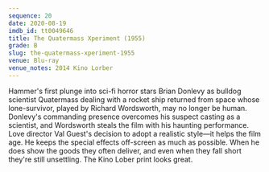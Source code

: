 ```yaml
---
sequence: 20
date: 2020-08-19
imdb_id: tt0049646
title: The Quatermass Xperiment (1955)
grade: B
slug: the-quatermass-xperiment-1955
venue: Blu-ray
venue_notes: 2014 Kino Lorber
---
```


Hammer's first plunge into sci-fi horror stars Brian Donlevy as bulldog scientist Quatermass dealing with a rocket ship returned from space whose lone-survivor, played by Richard Wordsworth, may no longer be human. Donlevy's commanding presence overcomes his suspect casting as a scientist, and Wordsworth steals the film with his haunting performance. Love director Val Guest's decision to adopt a realistic style—it helps the film age. He keeps the special effects off-screen as much as possible. When he does show the goods they often deliver, and even when they fall short they're still unsettling. The Kino Lober print looks great.
